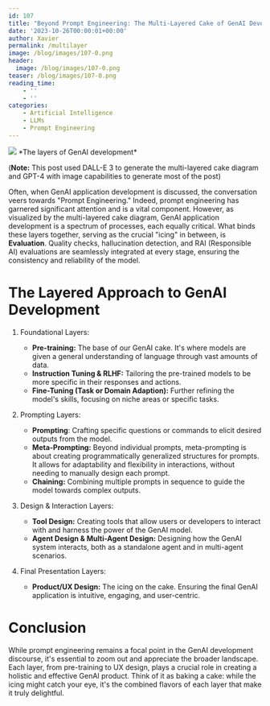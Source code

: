 ```yaml
---
id: 107
title: "Beyond Prompt Engineering: The Multi-Layered Cake of GenAI Development"
date: '2023-10-26T00:00:01+00:00'
author: Xavier
permalink: /multilayer
image: /blog/images/107-0.png
header:
  image: /blog/images/107-0.png
teaser: /blog/images/107-0.png
reading_time:
    - ''
    - ''
categories:
    - Artificial Intelligence
    - LLMs
    - Prompt Engineering
---
```


<img src="/blog/images/107-0.png">
*The layers of GenAI development*

(**Note:** This post used DALL-E 3 to generate the multi-layered cake diagram and GPT-4 with image capabilities to generate most of the post)

Often, when GenAI application development is discussed, the conversation veers towards "Prompt Engineering." Indeed, prompt engineering has garnered significant attention and is a vital component. However, as visualized by the multi-layered cake diagram, GenAI application development is a spectrum of processes, each equally critical.
What binds these layers together, serving as the crucial "icing" in between, is **Evaluation**. Quality checks, hallucination detection, and RAI (Responsible AI) evaluations are seamlessly integrated at every stage, ensuring the consistency and reliability of the model.

# The Layered Approach to GenAI Development

1. Foundational Layers:

    * **Pre-training:** The base of our GenAI cake. It's where models are given a general understanding of language through vast amounts of data.
    * **Instruction Tuning & RLHF:** Tailoring the pre-trained models to be more specific in their responses and actions.
    * **Fine-Tuning (Task or Domain Adaption):** Further refining the model's skills, focusing on niche areas or specific tasks.

2. Prompting Layers:

    * **Prompting**: Crafting specific questions or commands to elicit desired outputs from the model.
    * **Meta-Prompting:** Beyond individual prompts, meta-prompting is about creating programmatically generalized structures for prompts. It allows for adaptability and flexibility in interactions, without needing to manually design each prompt.
    * **Chaining:** Combining multiple prompts in sequence to guide the model towards complex outputs.

3. Design & Interaction Layers:

    * **Tool Design:** Creating tools that allow users or developers to interact with and harness the power of the GenAI model.
    * **Agent Design & Multi-Agent Design:** Designing how the GenAI system interacts, both as a standalone agent and in multi-agent scenarios.

4. Final Presentation Layers:

    * **Product/UX Design:** The icing on the cake. Ensuring the final GenAI application is intuitive, engaging, and user-centric.

# Conclusion
While prompt engineering remains a focal point in the GenAI development discourse, it's essential to zoom out and appreciate the broader landscape. Each layer, from pre-training to UX design, plays a crucial role in creating a holistic and effective GenAI product. Think of it as baking a cake: while the icing might catch your eye, it's the combined flavors of each layer that make it truly delightful.
